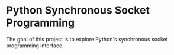 # Python Synchronous Socket Programming

The goal of this project is to explore Python's synchronous socket programming interface.

